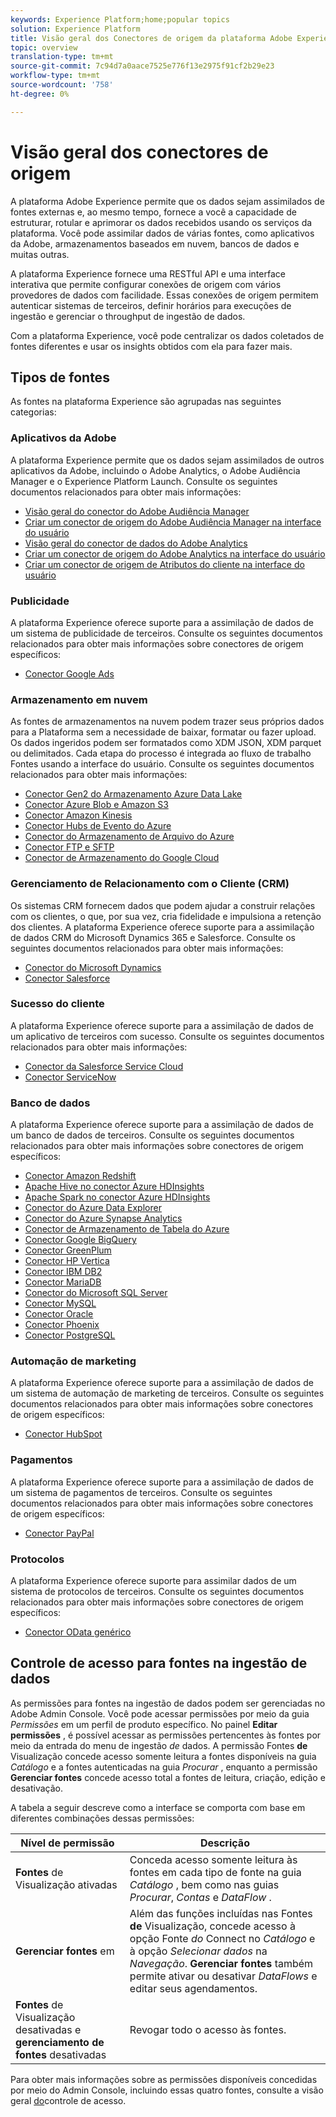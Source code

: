 ```yaml
---
keywords: Experience Platform;home;popular topics
solution: Experience Platform
title: Visão geral dos Conectores de origem da plataforma Adobe Experience
topic: overview
translation-type: tm+mt
source-git-commit: 7c94d7a0aace7525e776f13e2975f91cf2b29e23
workflow-type: tm+mt
source-wordcount: '758'
ht-degree: 0%

---
```



# Visão geral dos conectores de origem

A plataforma Adobe Experience permite que os dados sejam assimilados de fontes externas e, ao mesmo tempo, fornece a você a capacidade de estruturar, rotular e aprimorar os dados recebidos usando os serviços da plataforma. Você pode assimilar dados de várias fontes, como aplicativos da Adobe, armazenamentos baseados em nuvem, bancos de dados e muitas outras.

A plataforma Experience fornece uma RESTful API e uma interface interativa que permite configurar conexões de origem com vários provedores de dados com facilidade. Essas conexões de origem permitem autenticar sistemas de terceiros, definir horários para execuções de ingestão e gerenciar o throughput de ingestão de dados.

Com a plataforma Experience, você pode centralizar os dados coletados de fontes diferentes e usar os insights obtidos com ela para fazer mais.

## Tipos de fontes

As fontes na plataforma Experience são agrupadas nas seguintes categorias:

### Aplicativos da Adobe

A plataforma Experience permite que os dados sejam assimilados de outros aplicativos da Adobe, incluindo o Adobe Analytics, o Adobe Audiência Manager e o Experience Platform Launch. Consulte os seguintes documentos relacionados para obter mais informações:

- [Visão geral do conector do Adobe Audiência Manager](connectors/adobe-applications/audience-manager.md)
- [Criar um conector de origem do Adobe Audiência Manager na interface do usuário](./tutorials/ui/create/adobe-applications/audience-manager.md)
- [Visão geral do conector de dados do Adobe Analytics](connectors/adobe-applications/analytics.md)
- [Criar um conector de origem do Adobe Analytics na interface do usuário](./tutorials/ui/create/adobe-applications/analytics.md)
- [Criar um conector de origem de Atributos do cliente na interface do usuário](./tutorials/ui/create/adobe-applications/customer-attributes.md)

### Publicidade

A plataforma Experience oferece suporte para a assimilação de dados de um sistema de publicidade de terceiros. Consulte os seguintes documentos relacionados para obter mais informações sobre conectores de origem específicos:

- [Conector Google Ads](connectors/advertising/ads.md)

### Armazenamento em nuvem

As fontes de armazenamentos na nuvem podem trazer seus próprios dados para a Plataforma sem a necessidade de baixar, formatar ou fazer upload. Os dados ingeridos podem ser formatados como XDM JSON, XDM parquet ou delimitados. Cada etapa do processo é integrada ao fluxo de trabalho Fontes usando a interface do usuário. Consulte os seguintes documentos relacionados para obter mais informações:

- [Conector Gen2 do Armazenamento Azure Data Lake](connectors/cloud-storage/adls-gen2.md)
- [Conector Azure Blob e Amazon S3](connectors/cloud-storage/blob-s3.md)
- [Conector Amazon Kinesis](connectors/cloud-storage/kinesis.md)
- [Conector Hubs de Evento do Azure](connectors/cloud-storage/eventhub.md)
- [Conector do Armazenamento de Arquivo do Azure](connectors/cloud-storage/azure-file-storage.md)
- [Conector FTP e SFTP](connectors/cloud-storage/ftp-sftp.md)
- [Conector de Armazenamento do Google Cloud](connectors/cloud-storage/google-cloud-storage.md)

### Gerenciamento de Relacionamento com o Cliente (CRM)

Os sistemas CRM fornecem dados que podem ajudar a construir relações com os clientes, o que, por sua vez, cria fidelidade e impulsiona a retenção dos clientes. A plataforma Experience oferece suporte para a assimilação de dados CRM do Microsoft Dynamics 365 e Salesforce. Consulte os seguintes documentos relacionados para obter mais informações:

- [Conector do Microsoft Dynamics](connectors/crm/ms-dynamics.md)
- [Conector Salesforce](connectors/crm/salesforce.md)

### Sucesso do cliente

A plataforma Experience oferece suporte para a assimilação de dados de um aplicativo de terceiros com sucesso. Consulte os seguintes documentos relacionados para obter mais informações:

- [Conector da Salesforce Service Cloud](connectors/customer-success/salesforce-service-cloud.md)
- [Conector ServiceNow](connectors/customer-success/servicenow.md)

### Banco de dados

A plataforma Experience oferece suporte para a assimilação de dados de um banco de dados de terceiros. Consulte os seguintes documentos relacionados para obter mais informações sobre conectores de origem específicos:

- [Conector Amazon Redshift](connectors/databases/redshift.md)
- [Apache Hive no conector Azure HDInsights](connectors/databases/hive.md)
- [Apache Spark no conector Azure HDInsights](connectors/databases/spark.md)
- [Conector do Azure Data Explorer](connectors/databases/data-explorer.md)
- [Conector do Azure Synapse Analytics](connectors/databases/synapse-analytics.md)
- [Conector de Armazenamento de Tabela do Azure](connectors/databases/ats.md)
- [Conector Google BigQuery](connectors/databases/bigquery.md)
- [Conector GreenPlum](connectors/databases/greenplum.md)
- [Conector HP Vertica](connectors/databases/hp-vertica.md)
- [Conector IBM DB2](connectors/databases/ibm-db2.md)
- [Conector MariaDB](connectors/databases/mariadb.md)
- [Conector do Microsoft SQL Server](connectors/databases/sql-server.md)
- [Conector MySQL](connectors/databases/mysql.md)
- [Conector Oracle](connectors/databases/oracle.md)
- [Conector Phoenix](connectors/databases/phoenix.md)
- [Conector PostgreSQL](connectors/databases/postgres.md)

### Automação de marketing

A plataforma Experience oferece suporte para a assimilação de dados de um sistema de automação de marketing de terceiros. Consulte os seguintes documentos relacionados para obter mais informações sobre conectores de origem específicos:

- [Conector HubSpot](connectors/marketing-automation/hubspot.md)

### Pagamentos

A plataforma Experience oferece suporte para a assimilação de dados de um sistema de pagamentos de terceiros. Consulte os seguintes documentos relacionados para obter mais informações sobre conectores de origem específicos:

- [Conector PayPal](connectors/payments/paypal.md)

### Protocolos

A plataforma Experience oferece suporte para assimilar dados de um sistema de protocolos de terceiros. Consulte os seguintes documentos relacionados para obter mais informações sobre conectores de origem específicos:

- [Conector OData genérico](connectors/protocols/odata.md)

## Controle de acesso para fontes na ingestão de dados

As permissões para fontes na ingestão de dados podem ser gerenciadas no Adobe Admin Console. Você pode acessar permissões por meio da guia *Permissões* em um perfil de produto específico. No painel **Editar permissões** , é possível acessar as permissões pertencentes às fontes por meio da entrada do menu de ingestão *de* dados. A permissão Fontes **de** Visualização concede acesso somente leitura a fontes disponíveis na guia *Catálogo* e a fontes autenticadas na guia *Procurar* , enquanto a permissão **Gerenciar fontes** concede acesso total a fontes de leitura, criação, edição e desativação.

A tabela a seguir descreve como a interface se comporta com base em diferentes combinações dessas permissões:

| Nível de permissão | Descrição |
| ---- | ----|
| **Fontes** de Visualização ativadas | Conceda acesso somente leitura às fontes em cada tipo de fonte na guia *Catálogo* , bem como nas guias *Procurar*, *Contas* e *DataFlow* . |
| **Gerenciar fontes** em | Além das funções incluídas nas Fontes **de** Visualização, concede acesso à opção Fonte *do* Connect no *Catálogo* e à opção *Selecionar dados* na *Navegação*. **Gerenciar fontes** também permite ativar ou desativar *DataFlows* e editar seus agendamentos. |
| **Fontes** de Visualização desativadas e **gerenciamento de fontes** desativadas | Revogar todo o acesso às fontes. |

Para obter mais informações sobre as permissões disponíveis concedidas por meio do Admin Console, incluindo essas quatro fontes, consulte a visão geral [do](../access-control/home.md)controle de acesso.
